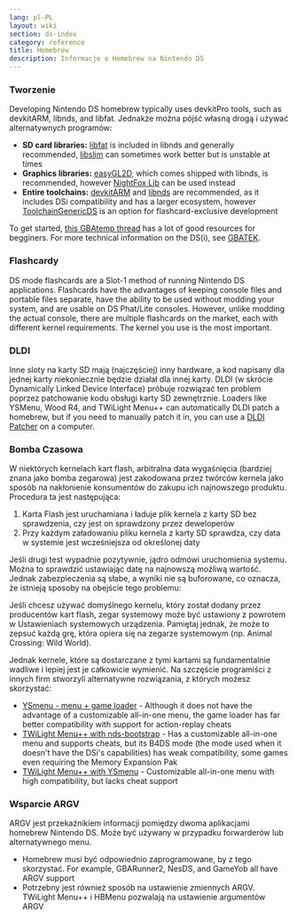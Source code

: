```yaml
---
lang: pl-PL
layout: wiki
section: ds-index
category: reference
title: Homebrew
description: Informacje o Homebrew na Nintendo DS
---
```


### Tworzenie
Developing Nintendo DS homebrew typically uses devkitPro tools, such as devkitARM, libnds, and libfat. Jednakże można pójść własną drogą i używać alternatywnych programów:

- **SD card libraries:** [libfat](https://github.com/devkitPro/libfat) is included in libnds and generally recommended, [libslim](https://github.com/DS-Homebrew/libslim/) can sometimes work better but is unstable at times
- **Graphics libraries:** [easyGL2D](http://rel.phatcode.net/junk.php?id=117), which comes shipped with libnds, is recommended, however [NightFox Lib](https://github.com/knightfox75/nds_nflib) can be used instead
- **Entire toolchains:** [devkitARM](https://devkitpro.org/wiki/Getting_Started) and [libnds](https://libnds.devkitpro.org/) are recommended, as it includes DSi compatibility and has a larger ecosystem, however [ToolchainGenericDS](https://bitbucket.org/Coto88/toolchaingenericds) is an option for flashcard-exclusive development

To get started, [this GBAtemp thread](https://gbatemp.net/threads/useful-resources-to-help-you-out-with-starting-to-make-nds-homebrew.580507/#post-9322674) has a lot of good resources for begginers. For more technical information on the DS(i), see [GBATEK](https://problemkaputt.de/gbatek-contents.htm).

### Flashcardy
DS mode flashcards are a Slot-1 method of running Nintendo DS applications. Flashcards have the advantages of keeping console files and portable files separate, have the ability to be used without modding your system, and are usable on DS Phat/Lite consoles. However, unlike modding the actual console, there are multiple flashcards on the market, each with different kernel requirements. The kernel you use is the most important.

### DLDI
Inne sloty na karty SD mają (najczęściej) inny hardware, a kod napisany dla jednej karty niekoniecznie będzie działał dla innej karty. DLDI (w skrócie Dynamically Linked Device Interface) próbuje rozwiązać ten problem poprzez patchowanie kodu obsługi karty SD zewnętrznie. Loaders like YSMenu, Wood R4, and TWiLight Menu++ can automatically DLDI patch a homebrew, but if you need to manually patch it in, you can use a [DLDI Patcher](https://www.chishm.com/DLDI#tools) on a computer.

### Bomba Czasowa
W niektórych kernelach kart flash, arbitralna data wygaśnięcia (bardziej znana jako bomba zegarowa) jest zakodowana przez twórców kernela jako sposób na nakłonienie konsumentów do zakupu ich najnowszego produktu. Procedura ta jest następująca:

1. Karta Flash jest uruchamiana i ładuje plik kernela z karty SD bez sprawdzenia, czy jest on sprawdzony przez deweloperów
1. Przy każdym załadowaniu pliku kernela z karty SD sprawdza, czy data w systemie jest wcześniejsza od określonej daty

Jeśli drugi test wypadnie pozytywnie, jądro odmówi uruchomienia systemu. Można to sprawdzić ustawiając datę na najnowszą możliwą wartość. Jednak zabezpieczenia są słabe, a wyniki nie są buforowane, co oznacza, że istnieją sposoby na obejście tego problemu:

Jeśli chcesz używać domyślnego kernelu, który został dodany przez producentów kart flash, zegar systemowy może być ustawiony z powrotem w Ustawieniach systemowych urządzenia. Pamiętaj jednak, że może to zepsuć każdą grę, która opiera się na zegarze systemowym (np. Animal Crossing: Wild World).

Jednak kernele, które są dostarczane z tymi kartami są fundamentalnie wadliwe i lepiej jest je całkowicie wymienić. Na szczęście programiści z innych firm stworzyli alternatywne rozwiązania, z których możesz skorzystać:

- [YSmenu - menu + game loader](https://gbatemp.net/threads/retrogamefan-updates-releases.267243/) - Although it does not have the advantage of a customizable all-in-one menu, the game loader has far better compatibility with support for action-replay cheats
- [TWiLight Menu++ with nds-bootstrap](../twilightmenu/installing-flashcard) - Has a customizable all-in-one menu and supports cheats, but its B4DS mode (the mode used when it doesn't have the DSi's capabilities) has weak compatibility, some games even requiring the Memory Expansion Pak
- [TWiLight Menu++ with YSmenu](../twilightmenu/installing-flashcard) - Customizable all-in-one menu with high compatibility, but lacks cheat support

### Wsparcie ARGV
ARGV jest przekaźnikiem informacji pomiędzy dwoma aplikacjami homebrew Nintendo DS. Może być używany w przypadku forwarderów lub alternatywnego menu.

- Homebrew musi być odpowiednio zaprogramowane, by z tego skorzystać. For example, GBARunner2, NesDS, and GameYob all have ARGV support
- Potrzebny jest również sposób na ustawienie zmiennych ARGV. TWiLight Menu++ i HBMenu pozwalają na ustawienie argumentów ARGV
